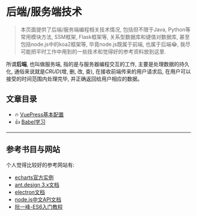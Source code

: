 # 后端/服务端技术

> 本页面提供了后端/服务端编程相关技术情况, 包括但不限于Java, Python等常用模块方法, SSM框架, Flask框架等, 关系型数据库和键值对数据库, 甚至包括node.js中的koa2框架等, 毕竟node.js既属于前端, 也属于后端:joy:, 我尽可能把平时工作中用到的一些技术和觉得好的参考资料放到这里.

所谓**后端**, 也叫做服务端, 指的是与服务器编程交互的工作, 主要是处理数据的持久化, 通俗来说就是*CRUD*(增, 删, 改, 查), 在接收前端传来的用户请求后, 在用户可以接受的时间范围内处理完毕, 并正确返回给用户相应的数据。

## 文章目录

- :fire: [VuePress基本配置](./vuepress.md)
- :+1: [Babel学习](./babel.md)

---

## 参考书目与网站

个人觉得比较好的参考网站有:

- [echarts官方实例](https://www.echartsjs.com/examples/zh/index.html)
- [ant.design 3.x文档](https://3x.ant.design/components/button-cn/)
- [electron文档](https://www.electronjs.org/docs)
- [node.js中文API文档](http://nodejs.cn/api/)
- [阮一峰-ES6入门教程](https://es6.ruanyifeng.com/)
